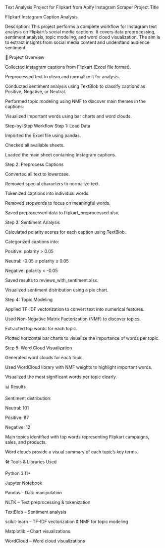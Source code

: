 Text Analysis Project for Flipkart from Apify Instagram Scraper
Project Title

Flipkart Instagram Caption Analysis

Description:
This project performs a complete workflow for Instagram text analysis on Flipkart’s social media captions. It covers data preprocessing, sentiment analysis, topic modeling, and word cloud visualization. The aim is to extract insights from social media content and understand audience sentiment.

📝 Project Overview

Collected Instagram captions from Flipkart (Excel file format).

Preprocessed text to clean and normalize it for analysis.

Conducted sentiment analysis using TextBlob to classify captions as Positive, Negative, or Neutral.

Performed topic modeling using NMF to discover main themes in the captions.

Visualized important words using bar charts and word clouds.

Step-by-Step Workflow
Step 1: Load Data

Imported the Excel file using pandas.

Checked all available sheets.

Loaded the main sheet containing Instagram captions.

Step 2: Preprocess Captions

Converted all text to lowercase.

Removed special characters to normalize text.

Tokenized captions into individual words.

Removed stopwords to focus on meaningful words.

Saved preprocessed data to flipkart_preprocessed.xlsx.

Step 3: Sentiment Analysis

Calculated polarity scores for each caption using TextBlob.

Categorized captions into:

Positive: polarity > 0.05

Neutral: -0.05 ≤ polarity ≤ 0.05

Negative: polarity < -0.05

Saved results to reviews_with_sentiment.xlsx.

Visualized sentiment distribution using a pie chart.

Step 4: Topic Modeling

Applied TF-IDF vectorization to convert text into numerical features.

Used Non-Negative Matrix Factorization (NMF) to discover topics.

Extracted top words for each topic.

Plotted horizontal bar charts to visualize the importance of words per topic.

Step 5: Word Cloud Visualization

Generated word clouds for each topic.

Used WordCloud library with NMF weights to highlight important words.

Visualized the most significant words per topic clearly.

📊 Results

Sentiment distribution:

Neutral: 101

Positive: 87

Negative: 12

Main topics identified with top words representing Flipkart campaigns, sales, and products.

Word clouds provide a visual summary of each topic’s key terms.

🛠 Tools & Libraries Used

Python 3.11+

Jupyter Notebook

Pandas – Data manipulation

NLTK – Text preprocessing & tokenization

TextBlob – Sentiment analysis

scikit-learn – TF-IDF vectorization & NMF for topic modeling

Matplotlib – Chart visualizations

WordCloud – Word cloud visualizations
